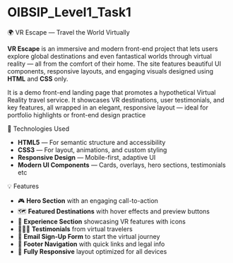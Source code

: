 # OIBSIP_Level1_Task1
🌍 VR Escape — Travel the World Virtually

**VR Escape** is an immersive and modern front-end project that lets users explore global destinations and even fantastical worlds through virtual reality — all from the comfort of their home. The site features beautiful UI components, responsive layouts, and engaging visuals designed using **HTML** and **CSS** only.

It is a demo front-end landing page that promotes a hypothetical Virtual Reality travel service. It showcases VR destinations, user testimonials, and key features, all wrapped in an elegant, responsive layout — ideal for portfolio highlights or front-end design practice


 🔧 Technologies Used

- **HTML5** — For semantic structure and accessibility
- **CSS3** — For layout, animations, and custom styling
- **Responsive Design** — Mobile-first, adaptive UI
- **Modern UI Components** — Cards, overlays, hero sections, testimonials etc



💡 Features

- 🎮 **Hero Section** with an engaging call-to-action
- 🗺️ **Featured Destinations** with hover effects and preview buttons
- 🧭 **Experience Section** showcasing VR features with icons
- 🧑‍🤝‍🧑 **Testimonials** from virtual travelers
- 📩 **Email Sign-Up Form** to start the virtual journey
- 🦶 **Footer Navigation** with quick links and legal info
- 📱 **Fully Responsive** layout optimized for all devices

